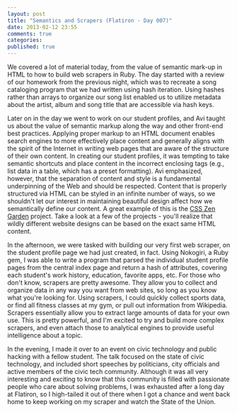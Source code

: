 ```yaml
---
layout: post
title: "Semantics and Scrapers (Flatiron - Day 007)"
date: 2013-02-12 23:55
comments: true
categories: 
published: true
---
```

We covered a lot of material today, from the value of semantic mark-up in HTML to how to build web scrapers in Ruby. The day started with a review of our homework from the previous night, which was to recreate a song cataloging program that we had written using hash iteration. Using hashes rather than arrays to organize our song list enabled us to utilize metadata about the artist, album and song title that are accessible via hash keys.

<!--more-->

Later on in the day we went to work on our student profiles, and Avi taught us about the value of semantic markup along the way and other front-end best practices. Applying proper markup to an HTML document enables search engines to more effectively place content and generally aligns with the spirit of the Internet in writing web pages that are aware of the structure of their own content. In creating our student profiles, it was tempting to take semantic shortcuts and place content in the incorrect enclosing tags (e.g., list data in a table, which has a preset formatting). Avi emphasized, however, that the separation of content and style is a fundamental underpinning of the Web and should be respected. Content that is properly structured via HTML can be styled in an infinite number of ways, so we shouldn't let our interest in maintaining beautiful design affect how we semantically define our content. A great example of this is the <a href="http://www.csszengarden.com/" target="_blank">CSS Zen Garden</a> project. Take a look at a few of the projects - you'll realize that wildly different website designs can be based on the exact same HTML content.

In the afternoon, we were tasked with building our very first web scraper, on the student profile page we had just created, in fact. Using Nokogiri, a Ruby gem, I was able to write a program that parsed the individual student profile pages from the central index page and return a hash of attributes, covering each student's work history, education, favorite apps, etc. For those who don't know, scrapers are pretty awesome. They allow you to collect and organize data in any way you want from web sites, so long as you know what you're looking for. Using scrapers, I could quickly collect sports data, or find all fitness classes at my gym, or pull out information from Wikipedia. Scrapers essentially allow you to extract large amounts of data for your own use. This is pretty powerful, and I'm excited to try and build more complex scrapers, and even attach those to analytical engines to provide useful intelligence about a topic. 

In the evening, I made it over to an event on civic technology and public hacking with a fellow student. The talk focused on the state of civic technology, and included short speeches by politicians, city officials and active members of the civic tech community. Although it was all very interesting and exciting to know that this community is filled with passionate people who care about solving problems, I was exhausted after a long day at Flatiron, so I high-tailed it out of there when I got a chance and went back home to keep working on my scraper and watch the State of the Union.